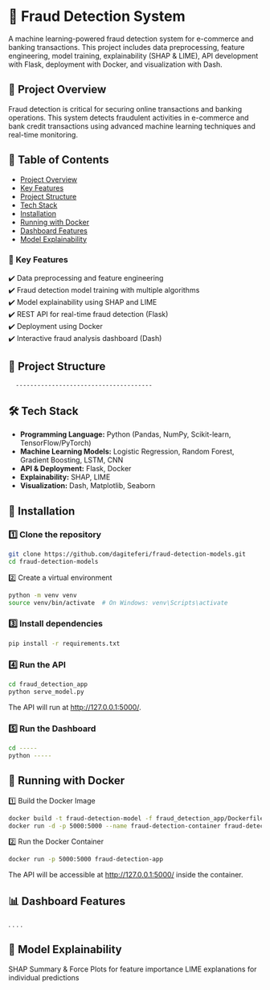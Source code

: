 # 🚀 Fraud Detection System  

A machine learning-powered fraud detection system for e-commerce and banking transactions. This project includes data preprocessing, feature engineering, model training, explainability (SHAP & LIME), API development with Flask, deployment with Docker, and visualization with Dash.  

## 📌 Project Overview  
Fraud detection is critical for securing online transactions and banking operations. This system detects fraudulent activities in e-commerce and bank credit transactions using advanced machine learning techniques and real-time monitoring.  

## 📑 Table of Contents  
- [Project Overview](#-project-overview)  
- [Key Features](#-key-features)  
- [Project Structure](#-project-structure)  
- [Tech Stack](#-tech-stack)  
- [Installation](#-installation)  
- [Running with Docker](#-running-with-docker)  
- [Dashboard Features](#-dashboard-features)  
- [Model Explainability](#-model-explainability)  


### 🔹 Key Features  
✔️ Data preprocessing and feature engineering  
✔️ Fraud detection model training with multiple algorithms  
✔️ Model explainability using SHAP and LIME  
✔️ REST API for real-time fraud detection (Flask)  
✔️ Deployment using Docker  
✔️ Interactive fraud analysis dashboard (Dash)  

## 📂 Project Structure  
 ```bash
   --------------------------------------
```

## 🛠 Tech Stack  
- **Programming Language:** Python (Pandas, NumPy, Scikit-learn, TensorFlow/PyTorch)  
- **Machine Learning Models:** Logistic Regression, Random Forest, Gradient Boosting, LSTM, CNN  
- **API & Deployment:** Flask, Docker  
- **Explainability:** SHAP, LIME  
- **Visualization:** Dash, Matplotlib, Seaborn  

## 🔧 Installation  

### 1️⃣ Clone the repository  
```sh
git clone https://github.com/dagiteferi/fraud-detection-models.git
cd fraud-detection-models
```
2️⃣ Create a virtual environment
```sh
python -m venv venv
source venv/bin/activate  # On Windows: venv\Scripts\activate
```
###  3️⃣ Install dependencies
```sh
pip install -r requirements.txt
```
### 4️⃣ Run the API
```sh
cd fraud_detection_app
python serve_model.py
```
The API will run at http://127.0.0.1:5000/.
### 5️⃣ Run the Dashboard
```sh
cd -----
python -----
```
## 🚀 Running with Docker
1️⃣ Build the Docker Image
```sh
docker build -t fraud-detection-model -f fraud_detection_app/Dockerfile .
docker run -d -p 5000:5000 --name fraud-detection-container fraud-detection-model
```
2️⃣ Run the Docker Container
```sh
docker run -p 5000:5000 fraud-detection-app
```
The API will be accessible at http://127.0.0.1:5000/ inside the container.

## 📊 Dashboard Features

. 
. 
. 
. 
## 📌 Model Explainability
SHAP Summary & Force Plots for feature importance
LIME explanations for individual predictions
